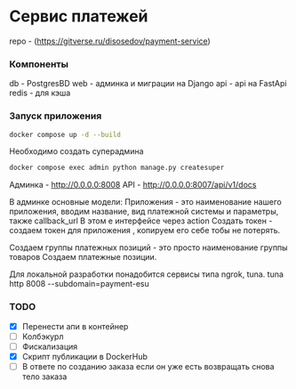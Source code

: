 #  Сервис платежей
repo - (https://gitverse.ru/disosedov/payment-service)

### Компоненты
db - PostgresBD
web - админка и миграции на Django
api - api на FastApi
redis - для кэша

### Запуск приложения
```sh
docker compose up -d --build
```

Необходимо создать суперадмина

```sh
docker compose exec admin python manage.py createsuper
```

Админка - http://0.0.0.0:8008
API - http://0.0.0.0:8007/api/v1/docs

В админке основные модели:
Приложения - это наименование нашего приложения, вводим название, вид платежной системы и параметры, также callback_url
В этом е интерфейсе через action Создать токен - создаем токен для приложения , копируем его себе тобы не потерять.

Создаем группы платежных позиций - это просто наименование группы товаров
Создаем платежные позиции.

Для локальной разработки понадобится сервисы типа ngrok, tuna.
tuna http 8008 --subdomain=payment-esu


### TODO
- [X] Перенести апи в контейнер
- [ ] Колбэкурл
- [ ] Фискализация
- [X] Скрипт публикации в DockerHub
- [ ] В ответе по созданию заказа если он уже есть возвращать снова тело заказа
